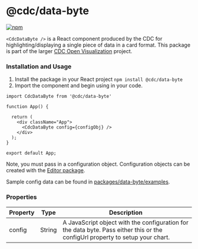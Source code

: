 # @cdc/data-byte

[![npm](https://img.shields.io/npm/v/@cdc/data-byte)](https://www.npmjs.com/package/@cdc/data-byte)


`<CdcDataByte />` is a React component produced by the CDC for highlighting/displaying a single piece of data in a card format. This package is part of the larger [CDC Open Visualization](https://github.com/CDCgov/cdc-open-viz) project.

### Installation and Usage

1. Install the package in your React project `npm install @cdc/data-byte`
2. Import the component and begin using in your code.
```JSX
import CdcDataByte from '@cdc/data-byte'

function App() {

  return (
    <div className="App">
      <CdcDataByte config={configObj} />
    </div>
  );
}

export default App;
```

Note, you must pass in a configuration object. Configuration objects can be created with the [Editor package](https://github.com/CDCgov/cdc-open-viz/tree/main/packages/editor).

Sample config data can be found in [packages/data-byte/examples](https://github.com/CDCgov/cdc-open-viz/tree/integration/packages/data-byte/examples).

### Properties

| Property          | Type     | Description                                                                                                                   |
|-------------------|----------|-------------------------------------------------------------------------------------------------------------------------------|
| config            | String   | A JavaScript object with the configuration for the data byte. Pass either this or the configUrl property to setup your chart. |
